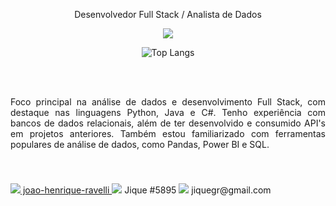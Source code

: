 <p align="center">Desenvolvedor Full Stack / Analista de Dados</p>

<p align="center">
  <a href="https://skillicons.dev">
    <img src="https://skillicons.dev/icons?i=py,java,c,opencv,django,html,css,dotnet,mysql" />
  </a>
</p>

<div align="center">
    <img src="https://github-readme-stats.vercel.app/api/top-langs/?username=JiqueGR&layout=compact" alt="Top Langs">
</div>

<br><br>
<p style="text-align: justify; margin-bottom: 20px;">
Foco principal na análise de dados e desenvolvimento Full Stack, com destaque nas linguagens Python, Java e C#. Tenho experiência com bancos de dados relacionais, além de ter desenvolvido e consumido API's em projetos anteriores. Também estou familiarizado com ferramentas populares de análise de dados, como Pandas, Power BI e SQL. 
</p><br><br>

 <section style="
    align="center"
    justify-content: space-evenly; 
    align-items: center;">
    <a href="https://www.linkedin.com/in/joao-henrique-ravelli/">
      <img src="https://skillicons.dev/icons?i=linkedin" /> joao-henrique-ravelli
    </a> 
    <a>
      <img src="https://skillicons.dev/icons?i=discord" /> Jique #5895
    </a>
    <a>
      <img src="https://skillicons.dev/icons?i=gmail" /> jiquegr@gmail.com
    </a>
 </section>



